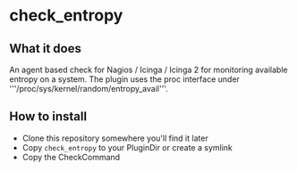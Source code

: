 check_entropy
=============

What it does
------------

An agent based check for Nagios / Icinga / Icinga 2 for monitoring available entropy on a system.
The plugin uses the proc interface under '''/proc/sys/kernel/random/entropy_avail'''.

How to install
--------------

* Clone this repository somewhere you'll find it later
* Copy ```check_entropy``` to your PluginDir or create a symlink
* Copy the CheckCommand
